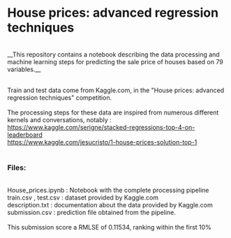 # House prices: advanced regression techniques
<br>
__This repository contains a notebook describing the data processing and machine learning steps for predicting the sale price of houses based on 79 variables.__ <br><br>

Train and test data come from Kaggle.com, in the "House prices: advanced regression techniques" competition. <br>
<br>
The processing steps for these data are inspired from numerous different kernels and conversations, notably : <br>
https://www.kaggle.com/serigne/stacked-regressions-top-4-on-leaderboard <br>
https://www.kaggle.com/jesucristo/1-house-prices-solution-top-1 <br>
<br>
### Files:
<br>
House_prices.ipynb : Notebook with the complete processing pipeline <br>
train.csv , test.csv : dataset provided by Kaggle.com <br>
description.txt : documentation about the data provided by Kaggle.com <br>	
submission.csv : prediction file obtained from the pipeline. <br>
<br>
This submission score a RMLSE of 0.11534, ranking within the first 10%